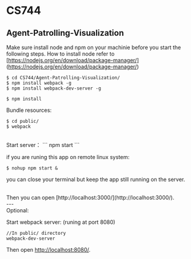 # CS744
## Agent-Patrolling-Visualization
Make sure install node and npm on your machinie before you start the following steps.
How to install node refer to [https://nodejs.org/en/download/package-manager/] (https://nodejs.org/en/download/package-manager/)
```
$ cd CS744/Agent-Patrolling-Visualization/
$ npm install webpack -g
$ npm install webpack-dev-server -g
```
```
$ npm install
```

Bundle resources:
```
$ cd public/
$ webpack
```


<br>
Start server：
```
npm start
```

if you are runing this app on remote linux system:
```
$ nohup npm start &
```
you can close your terminal but keep the app still running on the server.

<br>
Then you can open [http://localhost:3000/](http://localhost:3000/).

<br>
---
<br>
Optional: 

Start webpack server: (runing at port 8080)
```
//In public/ directory
webpack-dev-server
```
Then open [http://localhost:8080/](http://localhost:8080/).



